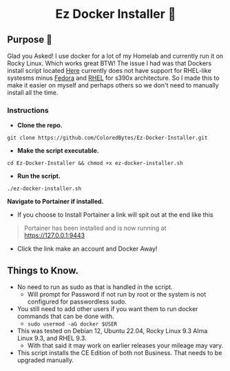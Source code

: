 # <div align="center"> Ez Docker Installer 🐳 </div>

## **Purpose** 🤔

Glad you Asked! I use docker for a lot of my Homelab and currently run it on Rocky Linux. Which works great BTW! The issue I had was that Dockers install script located [Here](https://get.docker.com/) currently does not have support for RHEL-like systesms minus [Fedora](https://docs.docker.com/engine/install/fedora/) and [RHEL](https://docs.docker.com/engine/install/rhel/) for s390x architecture. So I made this to make it easier on myself and perhaps others so we don't need to manually install all the time. 


### **Instructions**
- **Clone the repo.**
 ```
 git clone https://github.com/ColoredBytes/Ez-Docker-Installer.git
 ```

- **Make the script executable.**
 ```
 cd Ez-Docker-Installer && chmod +x ez-docker-installer.sh
 ```

- **Run the script.**
 ```
 ./ez-docker-installer.sh
 ```

**Navigate to Portainer if installed.**
- If you choose to Install Portainer a link will spit out at the end like this
> Portainer has been installed and is now running at https://127.0.0.1:9443

 - Click the link make an account and Docker Away!

## Things to Know.
- No need to run as sudo as that is handled in the script.
    - Will prompt for Password if not run by root or the system is not configured for passwordless sudo.
- You still need to add other users if you want them to run docker commands that can be done with.
    - `sudo usermod -aG docker $USER`<br>
- This was tested on Debian 12, Ubuntu 22.04, Rocky Linux 9.3 Alma Linux 9.3, and RHEL 9.3.
    - With that said it may work on earlier releases your mileage may vary.
- This script installs the CE Edition of both not Business. That needs to be upgraded manually.
